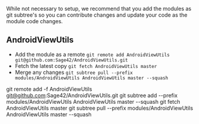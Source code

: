 While not necessary to setup, we recommend that you add the modules as git subtree's so you can contribute changes
and update your code as the module code changes.

AndroidViewUtils
----------------
* Add the module as a remote `git remote add AndroidViewUtils git@github.com:Sage42/AndroidViewUtils.git`
* Fetch the latest copy `git fetch AndroidViewUtils master`
* Merge any changes `git subtree pull --prefix modules/AndroidViewUtils AndroidViewUtils master --squash`


git remote add -f AndroidViewUtils git@github.com:Sage42/AndroidViewUtils.git
git subtree add --prefix modules/AndroidViewUtils AndroidViewUtils master --squash
git fetch AndroidViewUtils master
git subtree pull --prefix modules/AndroidViewUtils AndroidViewUtils master --squash
